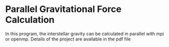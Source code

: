 # Parallel Gravitational Force Calculation
In this program, the interstellar gravity can be calculated in parallel with mpi or openmp. Details of the project are available in the pdf file
